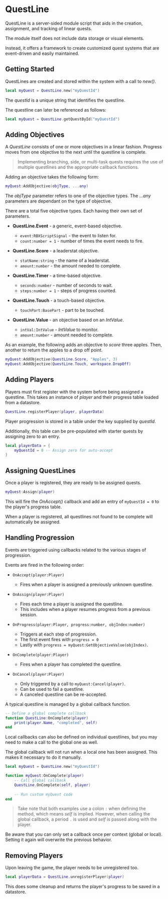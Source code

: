 QuestLine
=========

QuestLine is a server-sided module script that aids in the creation, assignment, and tracking of linear quests.

The module itself does not include data storage or visual elements.

Instead, it offers a framework to create customized quest systems that are event-driven and easily maintained.

Getting Started
---------------

QuestLines are created and stored within the system with a call to *new()*.

```lua
local myQuest = QuestLine.new("myQuestId")
```

The *questId* is a unique string that identifies the questline.

The questline can later be referenced as follows:

```lua
local myQuest = QuestLine.getQuestById("myQuestId")
```

Adding Objectives
-----------------

A *QuestLine* consists of one or more objectives in a linear fashion.
Progress moves from one objective to the next until the questline is complete.

> Implementing branching, side, or multi-task quests requires the use of multiple questlines and the appropriate callback functions.

Adding an objective takes the following form:

```lua
myQuest:AddObjective(objType, ...any)
```

The *objType* parameter refers to one of the objective types.
The *...any* parameters are dependant on the type of objective.

There are a total five objective types.  Each having their own set of parameters.

* **QuestLine.Event** - a generic, event-based objective.
  * `event:RBXScriptSignal` - the event to listen for.
  * `count:number = 1` - number of times the event needs to fire.

* **QuestLine.Score** - a leaderstat objective.
  * `statName:string` - the name of a leaderstat.
  * `amount:number` - the amount needed to complete.

* **QuestLine.Timer** - a time-based objective.
  * `seconds:number` - number of seconds to wait.
  * `steps:number = 1` - steps of progress counted.

* **QuestLine.Touch** - a touch-based objective.
  * `touchPart:BasePart` - part to be touched.

* **QuestLine.Value** - an objective based on an *IntValue*.
  * `intVal:IntValue` - *IntValue* to monitor.
  * `amount:number` - amount needed to complete.

As an example, the following adds an objective to *score* three apples.
Then, another to return the apples to a drop off point.

```lua
myQuest:AddObjective(QuestLine.Score, "Apples", 3)
myQuest:AddObjective(QuestLine.Touch, workspace.DropOff)
```

Adding Players
--------------

Players must first register with the system before being assigned a questline.
This takes an instance of *player* and their progress table loaded from a datastore.

```lua
QuestLine.registerPlayer(player, playerData)
```

Player progression is stored in a table under the key supplied by *questId*.

Additionally, this table can be pre-populated with starter quests by assigning zero to an entry.

```lua
local playerData = {
	myQuestId = 0 -- Assign zero for auto-accept
}
```

Assigning QuestLines
--------------------

Once a player is registered, they are ready to be assigned quests.

```lua
myQuest:Assign(player)
```

This will fire the *OnAccept()* callback and add an entry of `myQuestId = 0` to the player's progress table.

When a player is registered, all questlines not found to be complete will automatically be assigned.

Handling Progression
--------------------

Events are triggered using callbacks related to the various stages of progression.

Events are fired in the following order:

* `OnAccept(player:Player)`
  * Fires when a player is assigned a previously unknown questline.
  
* `OnAssign(player:Player)`
  * Fires each time a player is assigned the questline.
  * This includes when a player resumes progress from a previous session.
  
* `OnProgress(player:Player, progress:number, objIndex:number)`
  * Triggers at each step of progression.
  * The first event fires with `progress = 0`
  * Lastly with `progress = myQuest:GetObjectiveValue(objIndex)`.
  
* `OnComplete(player:Player)`
  * Fires when a player has completed the questline.
  
* `OnCancel(player:Player)`
  * Only triggered by a call to `myQuest:Cancel(player)`.
  * Can be used to fail a questline.
  * A canceled questline can be re-accepted.

A typical questline is managed by a global callback function.  

```lua
-- Define a global complete callback
function QuestLine:OnComplete(player)
    print(player.Name, "completed", self)
end
```

Local callbacks can also be defined on individual questlines, but you may need to make a call to the global one as well.

The global callback will not run when a local one has been assigned.  This makes it necessary to do it manually.

```lua
local myQuest = QuestLine.new("myQuestId")

function myQuest:OnComplete(player)
    -- Call global callback
    QuestLine.OnComplete(self, player)
    
    -- Run custom myQuest code
end
```

> Take note that both examples use a colon `:` when defining the method, which means *self* is implied.
However, when calling the global callback, a period `.` is used and *self* is passed along with the player.

Be aware that you can only set a callback once per context (global or local).
Setting it again will overwrite the previous behavior.

Removing Players
----------------

Upon leaving the game, the player needs to be unregistered too.

```lua
local playerData = QuestLine.unregisterPlayer(player)
```

This does some cleanup and returns the player's progress to be saved in a datastore.

